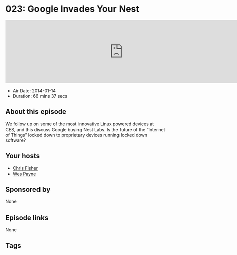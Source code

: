 # 023: Google Invades Your Nest

<iframe src="https://player.fireside.fm/v2/RUkczH-V+4SANmHm8?theme=dark" width="740" height="200" frameborder="0" scrolling="no"></iframe>

* Air Date: 2014-01-14
* Duration: 66 mins 37 secs

## About this episode

We follow up on some of the most innovative Linux powered devices at CES, and this discuss Google buying Nest Labs. Is the future of the “Internet of Things” locked down to proprietary devices running locked down software?

## Your hosts
* [Chris Fisher](https://linuxunplugged.com/hosts/chrislas)
* [Wes Payne](https://linuxunplugged.com/hosts/wes)

## Sponsored by

None



## Episode links

None



## Tags

